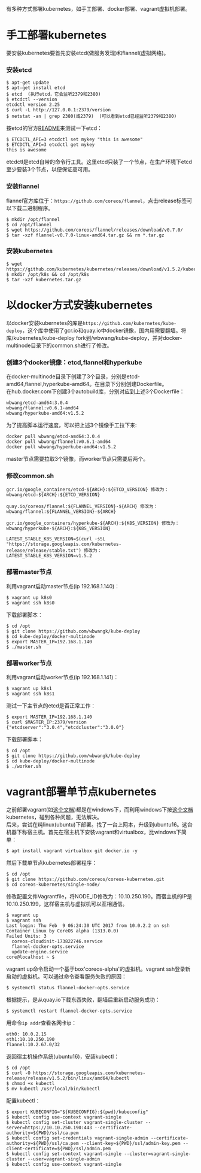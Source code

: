 有多种方式部署kubernetes，如手工部署、docker部署、vagrant虚拟机部署。
# 手工部署kubernetes
要安装kubernetes要首先安装etcd(做服务发现)和flannel(虚拟网络)。
### 安装etcd
```
$ apt-get update
$ apt-get install etcd
$ etcd  (执行etcd，它会监听2379和2380)
$ etcdctl --version
etcdctl version 2.25
$ curl -L http://127.0.0.1:2379/version
$ netstat -an | grep 2380(或2379)  (可以看到etcd已经监听2379和2380)
```
按etcd的官方[README](https://github.com/coreos/etcd)来测试一下etcd：
```
$ ETCDCTL_API=3 etcdctl set mykey "this is awesome"
$ ETCDCTL_API=3 etcdctl get mykey
this is awesome
```
etcdctl是etcd自带的命令行工具。这里etcd只装了一个节点，在生产环境下etcd至少要装3个节点，以便保证高可用。  

### 安装flannel
flannel官方库位于：```https://github.com/coreos/flannel```，点击release标签可以下载二进制程序。 
```
$ mkdir /opt/flannel
$ cd /opt/flannel
$ wget https://github.com/coreos/flannel/releases/download/v0.7.0/
$ tar -xzf flannel-v0.7.0-linux-amd64.tar.gz && rm *.tar.gz
```
### 安装kubernetes
```
$ wget https://github.com/kubernetes/kubernetes/releases/download/v1.5.2/kubernetes.tar.gz
$ mkdir /opt/k8s && cd /opt/k8s
$ tar -xzf kubernetes.tar.gz
```
# 以docker方式安装kubernetes
以docker安装kubernetes的库是```https://github.com/kubernetes/kube-deploy```，这个库中使用了gcr.io和quay.io中docker镜像，国内用需要翻墙。将库/kubernetes/kube-deploy fork到/wbwang/kube-deploy，并对docker-multinode目录下的common.sh进行了修改。  
### 创建3个docker镜像：etcd,flannel和hyperkube
在docker-multinode目录下创建了3个目录，分别是etcd-amd64,flannel,hyperkube-amd64。在目录下分别创建Dockerfile。  
在hub.docker.com下创建3个autobuild库，分别对应到上述3个Dockerfile：
```
wbwang/etcd-amd64:3.0.4
wbwang/flannel:v0.6.1-amd64
wbwang/hyperkube-amd64:v1.5.2
```
为了提高脚本运行速度，可以把上述3个镜像手工拉下来:
```
docker pull wbwang/etcd-amd64:3.0.4
docker pull wbwang/flannel:v0.6.1-amd64
docker pull wbwang/hyperkube-amd64:v1.5.2
```
master节点需要拉取3个镜像，而worker节点只需要后两个。
### 修改common.sh
```
gcr.io/google_containers/etcd-${ARCH}:${ETCD_VERSION} 修改为：
wbwang/etcd-${ARCH}:${ETCD_VERSION} 
```
```
quay.io/coreos/flannel:${FLANNEL_VERSION}-${ARCH} 修改为：
wbwang/flannel:${FLANNEL_VERSION}-${ARCH}  
```
```
gcr.io/google_containers/hyperkube-${ARCH}:${K8S_VERSION} 修改为：
wbwang/hyperkube-${ARCH}:${K8S_VERSION}
```
```
LATEST_STABLE_K8S_VERSION=$(curl -sSL "https://storage.googleapis.com/kubernetes-release/release/stable.txt") 修改为：
LATEST_STABLE_K8S_VERSION=v1.5.2
```
### 部署master节点
利用vagrant启动master节点(ip 192.168.1.140)：
```
$ vagrant up k8s0
$ vagrant ssh k8s0
```
下载部署脚本：
```
$ cd /opt
$ git clone https://github.com/wbwangk/kube-deploy
$ cd kube-deploy/docker-multinode
$ export MASTER_IP=192.168.1.140
$ ./master.sh
```
### 部署worker节点
利用vagrant启动worker节点(ip 192.168.1.141)：
```
$ vagrant up k8s1
$ vagrant ssh k8s1
```
测试一下主节点的etcd是否正常工作：
```
$ export MASTER_IP=192.168.1.140
$ curl $MASTER_IP:2379/version
{"etcdserver":"3.0.4","etcdcluster":"3.0.0"}
```
下载部署脚本：
```
$ cd /opt
$ git clone https://github.com/wbwangk/kube-deploy
$ cd kube-deploy/docker-multinode
$ ./worker.sh
```
# vagrant部署单节点kubernetes
之前部署vagrant(如[这个文档](https://github.com/wbwangk/wbwangk.github.io/wiki/virtualbox-vagrant-gitbash%E5%85%A5%E9%97%A8))都是在windows下，而利用windows下按[这个文档](https://coreos.com/kubernetes/docs/latest/kubernetes-on-vagrant-single.ubuntu)kubernetes，碰到各种问题，无法解决。  
后来，尝试在纯linux(ubuntu)下部署。找了一台上网本，升级到ubuntu16。这台机器下称宿主机。首先在宿主机下安装vagrant和virtualbox，比windows下简单：
```
$ apt install vagrant virtualbox git docker.io -y
```
然后下载单节点kubernetes部署程序：
```
$ cd /opt
$ git clone https://github.com/coreos/coreos-kubernetes.git
$ cd coreos-kubernetes/single-node/
```
修改配置文件Vagrantfile，将NODE_ID修改为：10.10.250.190。而宿主机的IP是10.10.250.199，这样宿主机与虚拟机可以互相通信。
```
$ vagrant up
$ vagrant ssh
Last login: Thu Feb  9 06:24:30 UTC 2017 from 10.0.2.2 on ssh
Container Linux by CoreOS alpha (1313.0.0)
Failed Units: 3
  coreos-cloudinit-173822746.service
  flannel-docker-opts.service
  update-engine.service
core@localhost ~ $
```
vagrant up命令启动一个基于box'coreos-alpha'的虚拟机。vagrant ssh登录新启动的虚拟机。可以通过命令查看服务失败的原因：
```
$ systemctl status flannel-docker-opts.service
```
根据提示，是从quay.io下载东西失败，翻墙后重新启动服务成功：
```
$ systemctl restart flannel-docker-opts.service
```
用命令```ip addr```查看各网卡ip：
```
eth0: 10.0.2.15
eth1:10.10.250.190
flannel:10.2.67.0/32
```
返回宿主机操作系统(ubuntu16)，安装kubectl：
```
$ cd /opt
$ curl -O https://storage.googleapis.com/kubernetes-release/release/v1.5.2/bin/linux/amd64/kubectl
$ chmod +x kubectl
$ mv kubectl /usr/local/bin/kubectl
```
配置kubectl：
```
$ export KUBECONFIG="${KUBECONFIG}:$(pwd)/kubeconfig"
$ kubectl config use-context vagrant-single
$ kubectl config set-cluster vagrant-single-cluster --server=https://10.10.250.190:443 --certificate-authority=${PWD}/ssl/ca.pem
$ kubectl config set-credentials vagrant-single-admin --certificate-authority=${PWD}/ssl/ca.pem --client-key=${PWD}/ssl/admin-key.pem --client-certificate=${PWD}/ssl/admin.pem
$ kubectl config set-context vagrant-single --cluster=vagrant-single-cluster --user=vagrant-single-admin
$ kubectl config use-context vagrant-single
```